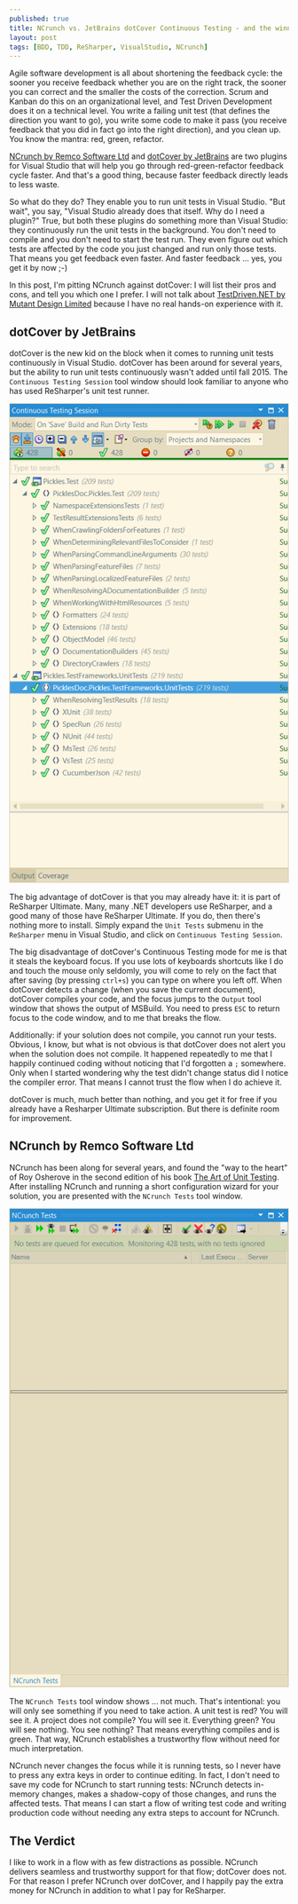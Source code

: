 ```yaml
---
published: true
title: NCrunch vs. JetBrains dotCover Continuous Testing - and the winner is ...
layout: post
tags: [BDD, TDD, ReSharper, VisualStudio, NCrunch]
---
```

Agile software development is all about shortening the feedback cycle: the sooner you receive feedback whether you are on the right track, the sooner you can correct and the smaller the costs of the correction. Scrum and Kanban do this on an organizational level, and Test Driven Development does it on a technical level. You write a failing unit test (that defines the direction you want to go), you write some code to make it pass (you receive feedback that you did in fact go into the right direction), and you clean up. You know the mantra: red, green, refactor.

[NCrunch by Remco Software Ltd](http://www.ncrunch.net/) and [dotCover by JetBrains](https://www.jetbrains.com/dotcover/)  are two plugins for Visual Studio that will help you go through red-green-refactor feedback cycle faster. And that's a good thing, because faster feedback directly leads to less waste.

So what do they do? They enable you to run unit tests in Visual Studio. "But wait", you say, "Visual Studio already does that itself. Why do I need a plugin?" True, but both these plugins do something more than Visual Studio: they continuously run the unit tests in the background. You don't need to compile and you don't need to start the test run. They even figure out which tests are affected by the code you just changed and run only those tests. That means you get feedback even faster. And faster feedback ... yes, you get it by now ;-)

In this post, I'm pitting NCrunch against dotCover: I will list their pros and cons, and tell you which one I prefer. I will not talk about [TestDriven.NET by Mutant Design Limited](http://www.testdriven.net/) because I have no real hands-on experience with it.

## dotCover by JetBrains

dotCover is the new kid on the block when it comes to running unit tests continuously in Visual Studio. dotCover has been around for several years, but the ability to run unit tests continuously wasn't added until fall 2015. The `Continuous Testing Session` tool window should look familiar to anyone who has used ReSharper's unit test runner.

![dotCover Continous Testing Session](/public/img/2016-03-01_dotCover.png)

The big advantage of dotCover is that you may already have it: it is part of ReSharper Ultimate. Many, many .NET developers use ReSharper, and a good many of those have ReSharper Ultimate. If you do, then there's nothing more to install. Simply expand the `Unit Tests` submenu in the `ReSharper` menu in Visual Studio, and click on `Continuous Testing Session`.

The big disadvantage of dotCover's Continuous Testing mode for me is that it steals the keyboard focus. If you use lots of keyboards shortcuts like I do and touch the mouse only seldomly, you will come to rely on the fact that after saving (by pressing `ctrl+s`) you can type on where you left off. When dotCover detects a change (when you save the current document), dotCover compiles your code, and the focus jumps to the `Output` tool window that shows the output of MSBuild. You need to press `ESC` to return focus to the code window, and to me that breaks the flow.

Additionally: if your solution does not compile, you cannot run your tests. Obvious, I know, but what is not obvious is that dotCover does not alert you when the solution does not compile. It happened repeatedly to me that I happily continued coding without noticing that I'd forgotten a `;` somewhere. Only when I started wondering why the test didn't change status did I notice the compiler error. That means I cannot trust the flow when I do achieve it.

dotCover is much, much better than nothing, and you get it for free if you already have a Resharper Ultimate subscription. But there is definite room for improvement.

## NCrunch by Remco Software Ltd

NCrunch has been along for several years, and found the "way to the heart" of Roy Osherove in the second edition of his book [The Art of Unit Testing](http://artofunittesting.com/). After installing NCrunch and running a short configuration wizard for your solution, you are presented with the `NCrunch Tests` tool window.

![NCrunch Tests](/public/img/2016-03-01_NCrunch.png)

The `NCrunch Tests` tool window shows ... not much. That's intentional: you will only see something if you need to take action. A unit test is red? You will see it. A project does not compile? You will see it. Everything green? You will see nothing. You see nothing? That means everything compiles and is green. That way, NCrunch establishes a trustworthy flow without need for much interpretation.

NCrunch never changes the focus while it is running tests, so I never have to press any extra keys in order to continue editing. In fact, I don't need to save my code for NCrunch to start running tests: NCrunch detects in-memory changes, makes a shadow-copy of those changes, and runs the affected tests. That means I can start a flow of writing test code and writing production code without needing any extra steps to account for NCrunch.

## The Verdict

I like to work in a flow with as few distractions as possible. NCrunch delivers seamless and trustworthy support for that flow; dotCover does not. For that reason I prefer NCrunch over dotCover, and I happily pay the extra money for NCrunch in addition to what I pay for ReSharper.
